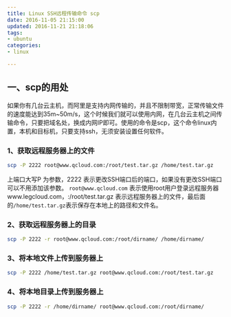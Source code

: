```yaml
---
title: Linux SSH远程传输命令 scp
date: 2016-11-05 21:15:00
updated: 2016-11-21 21:18:06
tags: 
- ubuntu
categories: 
- linux

---
```

## 一、scp的用处

如果你有几台云主机，而阿里是支持内网传输的，并且不限制带宽，正常传输文件的速度能达到35m~50m/s，这个时候我们就可以使用内网，在几台云主机之间传输命令，只要把域名处，换成内网IP即可。使用的命令是scp，这个命令linux内置，本机和目标机，只要支持ssh，无须安装设置任何软件。

### 1、获取远程服务器上的文件
```bash
scp -P 2222 root@www.qcloud.com:/root/test.tar.gz /home/test.tar.gz
```
上端口大写P 为参数，2222 表示更改SSH端口后的端口，如果没有更改SSH端口可以不用添加该参数。 `root@www.qcloud.com` 表示使用root用户登录远程服务器www.legcloud.com，:/root/test.tar.gz 表示远程服务器上的文件，最后面的`/home/test.tar.gz`表示保存在本地上的路径和文件名。


<!--more-->


### 2、获取远程服务器上的目录
```bash
scp -P 2222 -r root@www.qcloud.com:/root/dirname/ /home/dirname/
```
### 3、将本地文件上传到服务器上
```bash
scp -P 2222 /home/test.tar.gz root@www.qcloud.com:/root/test.tar.gz
```
### 4、将本地目录上传到服务器上
```bash
scp -P 2222 -r /home/dirname/ root@www.qcloud.com:/root/dirname/
```